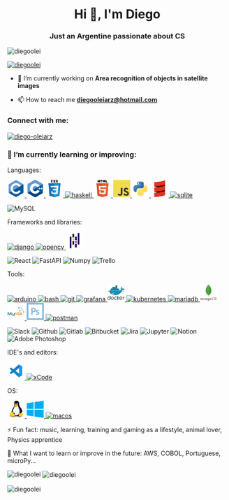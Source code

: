 <h1 align="center">Hi 👋, I'm Diego</h1>
<h3 align="center">Just an Argentine passionate about CS</h3>

<p align="left"> <img src="https://komarev.com/ghpvc/?username=diegoolei&label=Profile%20views&color=0e75b6&style=flat" alt="diegoolei" /> </p>

<p align="left"> <a href="https://github.com/ryo-ma/github-profile-trophy"><img src="https://github-profile-trophy.vercel.app/?username=diegoolei" alt="diegoolei" /></a> </p>

- 🔭 I’m currently working on **Area recognition of objects in satellite images**

- 📫 How to reach me **diegooleiarz@hotmail.com**

<h3 align="left">Connect with me:</h3>
<p align="left">
<a href="https://linkedin.com/in/diego-oleiarz" target="blank"><img align="center" src="https://raw.githubusercontent.com/rahuldkjain/github-profile-readme-generator/master/src/images/icons/Social/linked-in-alt.svg" alt="diego-oleiarz" height="30" width="40" /></a>
</p>


   

<h3 align="left">🌱 I’m currently learning or improving:</h3>

Languages:</p>
<a href="https://www.cprogramming.com/" target="_blank" rel="noreferrer"> <img src="https://raw.githubusercontent.com/devicons/devicon/master/icons/c/c-original.svg" alt="c" width="40" height="40"/> </a> 
<a href="https://www.w3schools.com/cpp/" target="_blank" rel="noreferrer"> <img src="https://raw.githubusercontent.com/devicons/devicon/master/icons/cplusplus/cplusplus-original.svg" alt="cplusplus" width="40" height="40"/> </a> 
<a href="https://www.w3schools.com/css/" target="_blank" rel="noreferrer"> <img src="https://raw.githubusercontent.com/devicons/devicon/master/icons/css3/css3-original-wordmark.svg" alt="css3" width="40" height="40"/> </a> 
<a href="https://www.haskell.org/" target="_blank" rel="noreferrer"> <img src="https://upload.wikimedia.org/wikipedia/commons/1/1c/Haskell-Logo.svg" alt="haskell" width="40" height="40"/> </a>
<a href="https://www.w3.org/html/" target="_blank" rel="noreferrer"> <img src="https://raw.githubusercontent.com/devicons/devicon/master/icons/html5/html5-original-wordmark.svg" alt="html5" width="40" height="40"/> </a>
<a href="https://developer.mozilla.org/en-US/docs/Web/JavaScript" target="_blank" rel="noreferrer"> <img src="https://raw.githubusercontent.com/devicons/devicon/master/icons/javascript/javascript-original.svg" alt="javascript" width="40" height="40"/> </a> 
<a href="https://www.python.org" target="_blank" rel="noreferrer"> <img src="https://raw.githubusercontent.com/devicons/devicon/master/icons/python/python-original.svg" alt="python" width="40" height="40"/> </a> 
<a href="https://www.scala-lang.org" target="_blank" rel="noreferrer"> <img src="https://raw.githubusercontent.com/devicons/devicon/master/icons/scala/scala-original.svg" alt="scala" width="40" height="40"/> </a> 
<a href="https://www.sqlite.org/" target="_blank" rel="noreferrer"> <img src="https://www.vectorlogo.zone/logos/sqlite/sqlite-icon.svg" alt="sqlite" width="40" height="40"/> </a> </p>
![MySQL](https://img.shields.io/badge/-MySQL-05122A?style=flat&logo=MySQL)



Frameworks and libraries:</p>
<a href="https://www.djangoproject.com/" target="_blank" rel="noreferrer"> <img src="https://cdn.worldvectorlogo.com/logos/django.svg" alt="django" width="40" height="40"/> </a> 
<a href="https://opencv.org/" target="_blank" rel="noreferrer"> <img src="https://www.vectorlogo.zone/logos/opencv/opencv-icon.svg" alt="opencv" width="40" height="40"/> </a> 
<a href="https://pandas.pydata.org/" target="_blank" rel="noreferrer"> <img src="https://raw.githubusercontent.com/devicons/devicon/2ae2a900d2f041da66e950e4d48052658d850630/icons/pandas/pandas-original.svg" alt="pandas" width="40" height="40"/> </a> 

![React](https://img.shields.io/badge/-React-05122A?style=flat&logo=react)
![FastAPI](https://img.shields.io/badge/-fastAPI-05122A?style=flat&logo=fastAPI)
![Numpy](https://img.shields.io/badge/-Numpy-05122A?style=%27flat%27&logo=numpy)
![Trello](https://img.shields.io/badge/-Trello-05122A?style=flat&logo=Trello)


Tools:</p>
<p align="left"> <a href="https://www.arduino.cc/" target="_blank" rel="noreferrer"> <img src="https://cdn.worldvectorlogo.com/logos/arduino-1.svg" alt="arduino" width="40" height="40"/> </a> 
<a href="https://www.gnu.org/software/bash/" target="_blank" rel="noreferrer"> <img src="https://www.vectorlogo.zone/logos/gnu_bash/gnu_bash-icon.svg" alt="bash" width="40" height="40"/> </a> 
<a href="https://git-scm.com/" target="_blank" rel="noreferrer"> <img src="https://www.vectorlogo.zone/logos/git-scm/git-scm-icon.svg" alt="git" width="40" height="40"/> </a> 
<a href="https://grafana.com" target="_blank" rel="noreferrer"> <img src="https://www.vectorlogo.zone/logos/grafana/grafana-icon.svg" alt="grafana" width="40" height="40"/> </a> 
<a href="https://www.docker.com/" target="_blank" rel="noreferrer"> <img src="https://raw.githubusercontent.com/devicons/devicon/master/icons/docker/docker-original-wordmark.svg" alt="docker" width="40" height="40"/> </a> 
<a href="https://kubernetes.io" target="_blank" rel="noreferrer"> <img src="https://www.vectorlogo.zone/logos/kubernetes/kubernetes-icon.svg" alt="kubernetes" width="40" height="40"/> </a> 
<a href="https://mariadb.org/" target="_blank" rel="noreferrer"> <img src="https://www.vectorlogo.zone/logos/mariadb/mariadb-icon.svg" alt="mariadb" width="40" height="40"/> </a> 
<a href="https://www.mongodb.com/" target="_blank" rel="noreferrer"> <img src="https://raw.githubusercontent.com/devicons/devicon/master/icons/mongodb/mongodb-original-wordmark.svg" alt="mongodb" width="40" height="40"/> </a>
<a href="https://www.mysql.com/" target="_blank" rel="noreferrer"> <img src="https://raw.githubusercontent.com/devicons/devicon/master/icons/mysql/mysql-original-wordmark.svg" alt="mysql" width="40" height="40"/> </a> 
<a href="https://www.photoshop.com/en" target="_blank" rel="noreferrer"> <img src="https://raw.githubusercontent.com/devicons/devicon/master/icons/photoshop/photoshop-line.svg" alt="photoshop" width="40" height="40"/> </a> 
<a href="https://postman.com" target="_blank" rel="noreferrer"> <img src="https://www.vectorlogo.zone/logos/getpostman/getpostman-icon.svg" alt="postman" width="40" height="40"/> </a> 

![Slack](https://img.shields.io/badge/-Slack-05122A?style=flat&logo=Slack)
![Github](https://img.shields.io/badge/-Github-05122A?style=flat&logo=Github)
![Gitlab](https://img.shields.io/badge/-Gitlab-05122A?style=flat&logo=Gitlab)
![Bitbucket](https://img.shields.io/badge/-Bitbucket-05122A?style=flat&logo=bitbucket)
![Jira](https://img.shields.io/badge/-Jira-05122A?style=flat&logo=jira)
![Jupyter](https://img.shields.io/badge/-Jupyter-05122A?style=flat&logo=jupyter)
![Notion](https://img.shields.io/badge/-Notion-05122A?style=flat&logo=Notion)
![Adobe Photoshop](https://img.shields.io/badge/-Photoshop-05122A?style=flat&logo=adobe-photoshop)

IDE's and editors:</p>
<a href="https://code.visualstudio.com/" target="_blank" rel="noreferrer"> <img src="https://github.com/edent/SuperTinyIcons/blob/master/images/svg/visualstudiocode.svg" alt="Visual Studio Code" width="40" height="40"/> </a> 
<a href="https://www.apple.com/es/" target="_blank" rel="noreferrer"> <img src="https://github.com/simple-icons/simple-icons/blob/master/icons/xcode.svg" alt="xCode" width="40" height="40"/> </a> 

OS:</p>
<a href="https://www.linux.org/" target="_blank" rel="noreferrer"> <img src="https://raw.githubusercontent.com/devicons/devicon/master/icons/linux/linux-original.svg" alt="linux" width="40" height="40"/> </a> 
<a href="https://www.microsoft.com/es-es/software-download/windows10" target="_blank" rel="noreferrer"> <img src="https://github.com/devicons/devicon/blob/master/icons/windows8/windows8-original.svg" alt="windows10" width="40" height="40"/> </a> 
<a href="https://www.apple.com/es/" target="_blank" rel="noreferrer"> <img src="https://upload.wikimedia.org/wikipedia/commons/3/30/MacOS_logo.svg" alt="macos" width="40" height="40"/> </a> 

⚡ Fun fact: music, learning, training and gaming as a lifestyle, animal lover, Physics apprentice

🌈 What I want to learn or improve in the future: AWS, COBOL, Portuguese, microPy...


<p><img align="left" src="https://github-readme-stats.vercel.app/api/top-langs?username=diegoolei&show_icons=true&locale=en&layout=compact" alt="diegoolei" /></p>

<p>&nbsp;<img align="center" src="https://github-readme-stats.vercel.app/api?username=diegoolei&show_icons=true&locale=en" alt="diegoolei" /></p>

<p><img align="center" src="https://github-readme-streak-stats.herokuapp.com/?user=diegoolei&" alt="diegoolei" /></p>
